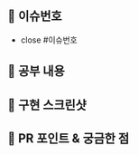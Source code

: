 ## 📌 이슈번호 <!-- 이슈번호 혹은 참조를 적어주세요 -->

- close #이슈번호

## 📗 공부 내용 <!-- 구현한 것을 간단하게 요약 , 코어 구현 로직 설명 -->

## 📖 구현 스크린샷 <!-- .gif 등을 사용하여 간단하게 보여주세요 -->

## 📖 PR 포인트 & 궁금한 점 <!-- 리뷰어 분들이 집중적으로 보셨으면 하는 내용을 적어주세요 -->
